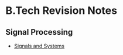 # B.Tech Revision Notes
## Signal Processing
- [Signals and Systems](signal_processing/signals_and_systems/main.md)
